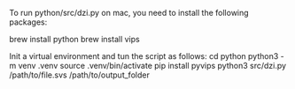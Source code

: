 To run python/src/dzi.py on mac, you need to install the following packages:

brew install python
brew install vips

Init a virtual environment and tun the script as follows:
cd python
python3 -m venv .venv
source .venv/bin/activate
pip install pyvips
python3 src/dzi.py /path/to/file.svs /path/to/output_folder